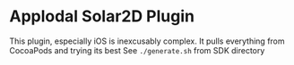# Applodal Solar2D Plugin

This plugin, especially iOS is inexcusably complex.
It pulls everything from CocoaPods and trying its best
See `./generate.sh` from SDK directory
